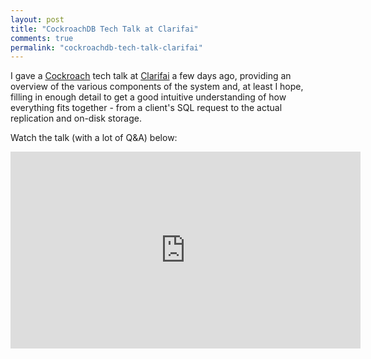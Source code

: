 ```yaml
---
layout: post
title: "CockroachDB Tech Talk at Clarifai"
comments: true
permalink: "cockroachdb-tech-talk-clarifai"
---
```


I gave a [Cockroach](https://github.com/cockroachdb/cockroach) tech talk at
[Clarifai](https://clarifai.com) a few days ago, providing an overview of the
various components of the system and, at least I hope, filling in enough detail
to get a good intuitive understanding of how everything fits together - from a
client's SQL request to the actual replication and on-disk storage.

Watch the talk (with a lot of Q&A) below:

<iframe width="560" height="315" src="https://www.youtube.com/embed/pIqVpQ7Nkvs" frameborder="0" allowfullscreen> </iframe>

